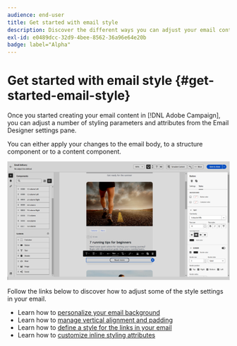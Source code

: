 ```yaml
---
audience: end-user
title: Get started with email style
description: Discover the different ways you can adjust your email content style
exl-id: e0489dcc-32d9-4bee-8562-36a96e64e20b
badge: label="Alpha" 
---
```

# Get started with email style {#get-started-email-style}

Once you started creating your email content in [!DNL Adobe Campaign], you can adjust a number of styling parameters and attributes from the Email Designer settings pane.

You can either apply your changes to the email body, to a structure component or to a content component.

![](assets/email_designer_content_components_settings.png)

Follow the links below to discover how to adjust some of the style settings in your email.

* Learn how to [personalize your email background](backgrounds.md)
* Learn how to [manage vertical alignment and padding](alignment-and-padding.md)
* Learn how to [define a style for the links in your email](styling-links.md)
* Learn how to [customize inline styling attributes](inline-styling.md)
